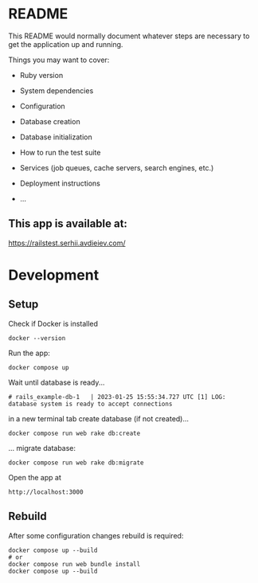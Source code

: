 # README

This README would normally document whatever steps are necessary to get the
application up and running.

Things you may want to cover:

* Ruby version

* System dependencies

* Configuration

* Database creation

* Database initialization

* How to run the test suite

* Services (job queues, cache servers, search engines, etc.)

* Deployment instructions

* ...

## This app is available at:

https://railstest.serhii.avdieiev.com/

# Development

## Setup

Check if Docker is installed
```
docker --version
```

Run the app:
```
docker compose up
```

Wait until database is ready...
```
# rails_example-db-1   | 2023-01-25 15:55:34.727 UTC [1] LOG:  database system is ready to accept connections
```

in a new terminal tab create database (if not created)...
```
docker compose run web rake db:create
```

... migrate database:
```
docker compose run web rake db:migrate
```

Open the app at
```
http://localhost:3000
```

## Rebuild

After some configuration changes rebuild is required:
```
docker compose up --build
# or
docker compose run web bundle install
docker compose up --build
```
